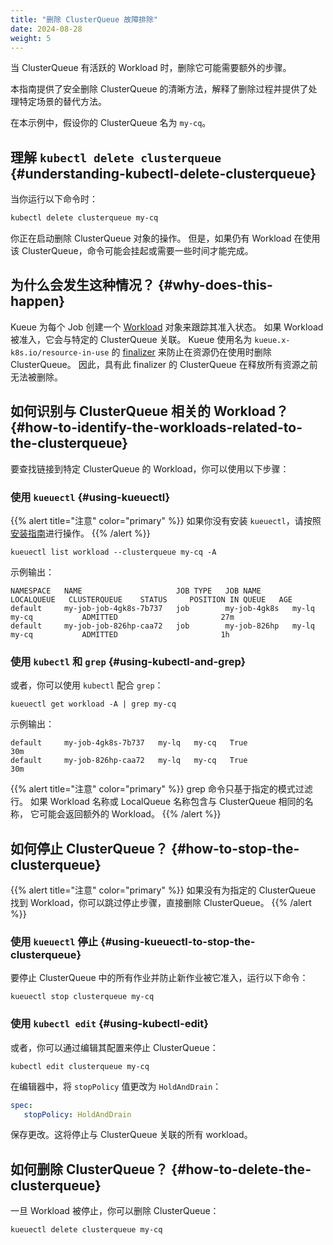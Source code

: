 ```yaml
---
title: "删除 ClusterQueue 故障排除"
date: 2024-08-28
weight: 5
---
```


当 ClusterQueue 有活跃的 Workload 时，删除它可能需要额外的步骤。

本指南提供了安全删除 ClusterQueue 的清晰方法，解释了删除过程并提供了处理特定场景的替代方法。

在本示例中，假设你的 ClusterQueue 名为 `my-cq`。

## 理解 `kubectl delete clusterqueue` {#understanding-kubectl-delete-clusterqueue}

当你运行以下命令时：

```sh
kubectl delete clusterqueue my-cq
```

你正在启动删除 ClusterQueue 对象的操作。
但是，如果仍有 Workload 在使用该 ClusterQueue，命令可能会挂起或需要一些时间才能完成。

## 为什么会发生这种情况？ {#why-does-this-happen}

Kueue 为每个 Job 创建一个 [Workload](/docs/concepts/workload/) 对象来跟踪其准入状态。
如果 Workload 被准入，它会与特定的 ClusterQueue 关联。
Kueue 使用名为 `kueue.x-k8s.io/resource-in-use` 的
[finalizer](https://kubernetes.io/docs/concepts/overview/working-with-objects/finalizers/)
来防止在资源仍在使用时删除 ClusterQueue。
因此，具有此 finalizer 的 ClusterQueue 在释放所有资源之前无法被删除。

## 如何识别与 ClusterQueue 相关的 Workload？ {#how-to-identify-the-workloads-related-to-the-clusterqueue}

要查找链接到特定 ClusterQueue 的 Workload，你可以使用以下步骤：

### 使用 `kueuectl` {#using-kueuectl}

{{% alert title="注意" color="primary" %}}
如果你没有安装 `kueuectl`，请按照[安装指南](/docs/reference/kubectl-kueue/installation/)进行操作。
{{% /alert %}}

```shell
kueuectl list workload --clusterqueue my-cq -A
```

示例输出：

```shell
NAMESPACE   NAME                     JOB TYPE   JOB NAME       LOCALQUEUE   CLUSTERQUEUE    STATUS     POSITION IN QUEUE   AGE
default     my-job-job-4gk8s-7b737   job        my-job-4gk8s   my-lq        my-cq           ADMITTED                       27m
default     my-job-job-826hp-caa72   job        my-job-826hp   my-lq        my-cq           ADMITTED                       1h
```

### 使用 `kubectl` 和 `grep` {#using-kubectl-and-grep}

或者，你可以使用 `kubectl` 配合 `grep`：

```shell
kueuectl get workload -A | grep my-cq
```

示例输出：

```shell
default     my-job-4gk8s-7b737   my-lq   my-cq   True                  30m
default     my-job-826hp-caa72   my-lq   my-cq   True                  30m
```

{{% alert title="注意" color="primary" %}}
grep 命令只基于指定的模式过滤行。
如果 Workload 名称或 LocalQueue 名称包含与 ClusterQueue 相同的名称，
它可能会返回额外的 Workload。
{{% /alert %}}

## 如何停止 ClusterQueue？ {#how-to-stop-the-clusterqueue}

{{% alert title="注意" color="primary" %}}
如果没有为指定的 ClusterQueue 找到 Workload，你可以跳过停止步骤，直接删除 ClusterQueue。
{{% /alert %}}

### 使用 `kueuectl` 停止 {#using-kueuectl-to-stop-the-clusterqueue}

要停止 ClusterQueue 中的所有作业并防止新作业被它准入，运行以下命令：

```shell
kueuectl stop clusterqueue my-cq
```

### 使用 `kubectl edit` {#using-kubectl-edit}

或者，你可以通过编辑其配置来停止 ClusterQueue：

```shell
kubectl edit clusterqueue my-cq
```

在编辑器中，将 `stopPolicy` 值更改为 `HoldAndDrain`：

```yaml
spec:
   stopPolicy: HoldAndDrain
```

保存更改。这将停止与 ClusterQueue 关联的所有 workload。

## 如何删除 ClusterQueue？ {#how-to-delete-the-clusterqueue}

一旦 Workload 被停止，你可以删除 ClusterQueue：

```shell
kueuectl delete clusterqueue my-cq
```
